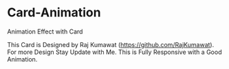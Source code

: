 # Card-Animation
 Animation Effect with Card

This Card is Designed by Raj Kumawat (https://github.com/RajKumawat). 
For more Design Stay Update with Me. This is Fully Responsive with a Good Animation.
